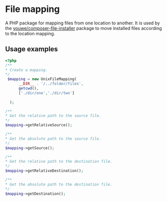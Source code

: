 # File mapping

A PHP package for mapping files from one location to another. It is used by the [youwe/composer-file-installer](https://github.com/YouweGit/composer-file-installer) package to move installed files according to the location mapping.

## Usage examples

```php
<?php 
/** 
* Create a mapping.
*/
 $mapping = new UnixFileMapping(
      __DIR__ . '/../folder/files',
      getcwd(),
      ['./dir/one','./dir/two']
      
  );

/**
* Get the relative path to the source file.
*/
$mapping->getRelativeSource();

/**
* Get the absolute path to the source file.
*/
$mapping->getSource();

/**
* Get the relative path to the destination file.
*/
$mapping->getRelativeDestination();

/**
* Get the absolute path to the destination file.
*/
$mapping->getDestination();

```

